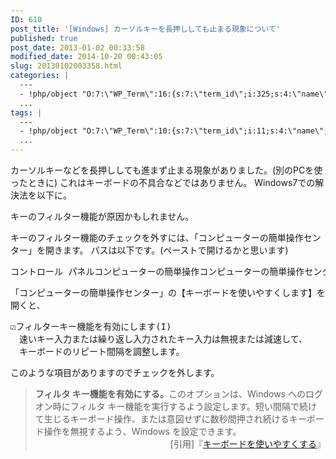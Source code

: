 ```yaml
---
ID: 610
post_title: '[Windows] カーソルキーを長押ししても止まる現象について'
published: true
post_date: 2013-01-02 00:33:58
modified_date: 2014-10-20 00:43:05
slug: 20130102003358.html
categories: |
  ---
  - !php/object "O:7:\"WP_Term\":16:{s:7:\"term_id\";i:325;s:4:\"name\";s:7:\"Windows\";s:4:\"slug\";s:7:\"windows\";s:10:\"term_group\";i:0;s:16:\"term_taxonomy_id\";i:336;s:8:\"taxonomy\";s:8:\"category\";s:11:\"description\";s:0:\"\";s:6:\"parent\";i:0;s:5:\"count\";i:30;s:6:\"filter\";s:3:\"raw\";s:6:\"cat_ID\";i:325;s:14:\"category_count\";i:30;s:20:\"category_description\";s:0:\"\";s:8:\"cat_name\";s:7:\"Windows\";s:17:\"category_nicename\";s:7:\"windows\";s:15:\"category_parent\";i:0;}"
  ...
tags: |
  ---
  - !php/object "O:7:\"WP_Term\":10:{s:7:\"term_id\";i:11;s:4:\"name\";s:12:\"\u30C8\u30E9\u30D6\u30EB\";s:4:\"slug\";s:36:\"%e3%83%88%e3%83%a9%e3%83%96%e3%83%ab\";s:10:\"term_group\";i:0;s:16:\"term_taxonomy_id\";i:76;s:8:\"taxonomy\";s:8:\"post_tag\";s:11:\"description\";s:0:\"\";s:6:\"parent\";i:0;s:5:\"count\";i:14;s:6:\"filter\";s:3:\"raw\";}"
  ...
---
```

カーソルキーなどを長押ししても進まず止まる現象がありました。<span class="text-muted">(別のPCを使ったときに)</span>
これはキーボードの不具合などではありません。
Windows7での解決法を以下に。
<!--more-->
キーのフィルター機能が原因かもしれません。

キーのフィルター機能のチェックを外すには、「コンピューターの簡単操作センター」を開きます。
パスは以下です。(ペーストで開けるかと思います)
<pre>コントロール パネルコンピューターの簡単操作コンピューターの簡単操作センターキーボードを使いやすくします</pre>

「コンピューターの簡単操作センター」の【キーボードを使いやすくします】を開くと、
<pre>
☑フィルターキー機能を有効にします(I)
　速いキー入力または繰り返し入力されたキー入力は無視または減速して、
　キーボードのリピート間隔を調整します。
</pre>
このような項目がありますのでチェックを外します。

<blockquote><b>フィルタ キー機能を有効にする。</b>このオプションは、Windows へのログオン時にフィルタ キー機能を実行するよう設定します。短い間隔で続けて生じるキーボード操作、または意図せずに数秒間押され続けるキーボード操作を無視するよう、Windows を設定できます。
<div align="right">[引用]『<a href="http://windows.microsoft.com/ja-JP/windows-vista/Make-the-keyboard-easier-to-use" target="_blank">キーボードを使いやすくする</a>』</div></blockquote>